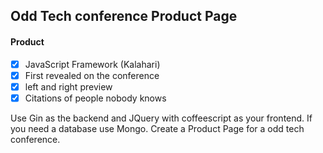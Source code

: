 ## Odd Tech conference Product Page

#### Product
- [x] JavaScript Framework (Kalahari)
- [x] First revealed on the conference
- [x] left and right preview
- [x] Citations of people nobody knows

Use Gin as the backend and JQuery with coffeescript as your frontend. If you need a database use Mongo. Create a Product Page for a odd tech conference.

